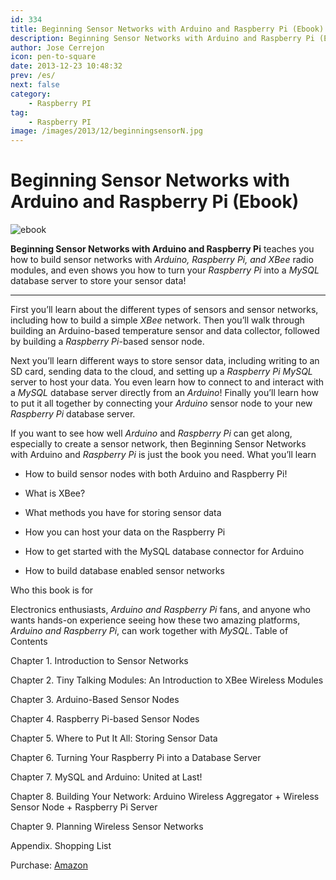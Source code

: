 ```yaml
---
id: 334
title: Beginning Sensor Networks with Arduino and Raspberry Pi (Ebook)
description: Beginning Sensor Networks with Arduino and Raspberry Pi (Ebook)
author: Jose Cerrejon
icon: pen-to-square
date: 2013-12-23 10:48:32
prev: /es/
next: false
category:
    - Raspberry PI
tag:
    - Raspberry PI
image: /images/2013/12/beginningsensorN.jpg
---
```


# Beginning Sensor Networks with Arduino and Raspberry Pi (Ebook)

![ebook](/images/2013/12/beginningsensorN.jpg)

**Beginning Sensor Networks with Arduino and Raspberry Pi** teaches you how to build sensor networks with _Arduino, Raspberry Pi, and XBee_ radio modules, and even shows you how to turn your _Raspberry Pi_ into a _MySQL_ database server to store your sensor data!

---

First you’ll learn about the different types of sensors and sensor networks, including how to build a simple _XBee_ network. Then you’ll walk through building an Arduino-based temperature sensor and data collector, followed by building a _Raspberry Pi_-based sensor node.

Next you’ll learn different ways to store sensor data, including writing to an SD card, sending data to the cloud, and setting up a _Raspberry Pi MySQL_ server to host your data. You even learn how to connect to and interact with a _MySQL_ database server directly from an _Arduino_! Finally you’ll learn how to put it all together by connecting your _Arduino_ sensor node to your new _Raspberry Pi_ database server.

If you want to see how well _Arduino_ and _Raspberry Pi_ can get along, especially to create a sensor network, then Beginning Sensor Networks with Arduino and _Raspberry Pi_ is just the book you need.
What you’ll learn

-   How to build sensor nodes with both Arduino and Raspberry Pi!

-   What is XBee?

-   What methods you have for storing sensor data

-   How you can host your data on the Raspberry Pi

-   How to get started with the MySQL database connector for Arduino

-   How to build database enabled sensor networks

Who this book is for

Electronics enthusiasts, _Arduino and Raspberry Pi_ fans, and anyone who wants hands-on experience seeing how these two amazing platforms, _Arduino and Raspberry Pi_, can work together with _MySQL_.
Table of Contents

Chapter 1. Introduction to Sensor Networks

Chapter 2. Tiny Talking Modules: An Introduction to XBee Wireless Modules

Chapter 3. Arduino-Based Sensor Nodes

Chapter 4. Raspberry Pi-based Sensor Nodes

Chapter 5. Where to Put It All: Storing Sensor Data

Chapter 6. Turning Your Raspberry Pi into a Database Server

Chapter 7. MySQL and Arduino: United at Last!

Chapter 8. Building Your Network: Arduino Wireless Aggregator + Wireless Sensor Node + Raspberry Pi Server

Chapter 9. Planning Wireless Sensor Networks

Appendix. Shopping List

Purchase: [Amazon](https://www.amazon.es/Beginning-Sensor-Networks-Arduino-Raspberry/dp/1430258241)
